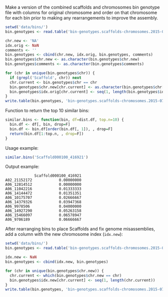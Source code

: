 
Make a version of the combined scaffolds and chromosomes bin genotype file with columns for original chromosome and order on that chromosome for each bin prior to making any rearrangements to improve the assembly.

```r
setwd('data/bins/')
bin.genotypes <- read.table('bin-genotypes.scaffolds-chromosomes.2015-07-13', header=T)

chr.new <- 'NA'
idx.orig <- NaN
comments <- ''
bin.genotypes <- cbind(chr.new, idx.orig, bin.genotypes, comments)
bin.genotypes$chr.new <- as.character(bin.genotypes$chr.new)
bin.genotypes$comments <- as.character(bin.genotypes$comments)

for (chr in unique(bin.genotypes$chr)) {
  if (grepl('Scaffold', chr)) next
  chr.current <- bin.genotypes$chr == chr
  bin.genotypes$chr.new[chr.current] <- as.character(bin.genotypes$chr[chr.current])
  bin.genotypes$idx.orig[chr.current] <- seq(1, length(bin.genotypes$idx.orig[chr.current]))
}
write.table(bin.genotypes, 'bin-genotypes.scaffolds-chromosomes.2015-07-13.indexed', quote=F, sep='\t', row.names=F)
```

Function to return the top 10 similar bins:

```r
similar.bins <- function(bin, df=dist.df, top.n=10) {
  bin.df <- df[, bin, drop=F]
  bin.df <- bin.df[order(bin.df[, 1]), , drop=F]
  return(bin.df[1:top.n, , drop=F])
}
```

Usage example:

```r
similar.bins('Scaffold000100_416921')
```

Output example:

                 Scaffold000100_416921
    A02_21152172            0.00000000
    A06_12814512            0.00000000
    A06_11042216            0.01333333
    A06_14144472            0.01351351
    A06_10175707            0.02666667
    A06_14379326            0.03947368
    A06_9978506             0.04000000
    A06_14927290            0.05263158
    A06_15466097            0.06578947
    A06_9706189             0.06666667

After rearranging bins to place Scaffolds and fix genome misassemblies, add a column with the new chromosome index (`idx.new`):

```r
setwd('data/bins/')
bin.genotypes <- read.table('bin-genotypes.scaffolds-chromosomes.2015-07-13.indexed', header=T, fill=T)

idx.new <- NaN
bin.genotypes <- cbind(idx.new, bin.genotypes)

for (chr in unique(bin.genotypes$chr.new)) {
  chr.current <- which(bin.genotypes$chr.new == chr)
  bin.genotypes$idx.new[chr.current] <- seq(1, length(chr.current))
}
write.table(bin.genotypes, 'bin-genotypes.scaffolds-chromosomes.2015-07-13.indexed', quote=F, sep='\t', row.names=F)
```
